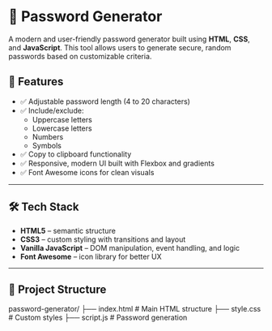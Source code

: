 # 🔐 Password Generator

A modern and user-friendly password generator built using **HTML**, **CSS**, and **JavaScript**. This tool allows users to generate secure, random passwords based on customizable criteria.


## 🚀 Features

- ✅ Adjustable password length (4 to 20 characters)
- ✅ Include/exclude:
  - Uppercase letters
  - Lowercase letters
  - Numbers
  - Symbols
- ✅ Copy to clipboard functionality
- ✅ Responsive, modern UI built with Flexbox and gradients
- ✅ Font Awesome icons for clean visuals

---

## 🛠️ Tech Stack

- **HTML5** – semantic structure
- **CSS3** – custom styling with transitions and layout
- **Vanilla JavaScript** – DOM manipulation, event handling, and logic
- **Font Awesome** – icon library for better UX

---

## 📂 Project Structure

password-generator/
├── index.html         # Main HTML structure
├── style.css          # Custom styles
├── script.js          # Password generation